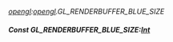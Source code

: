 _[opengl](../../modules/opengl/opengl-module.md):[opengl](../../modules/opengl/opengl-module.md).GL\_RENDERBUFFER\_BLUE\_SIZE_
##### Const GL\_RENDERBUFFER\_BLUE\_SIZE:[Int](../../modules/wonkey/wonkey-types-int.md)
